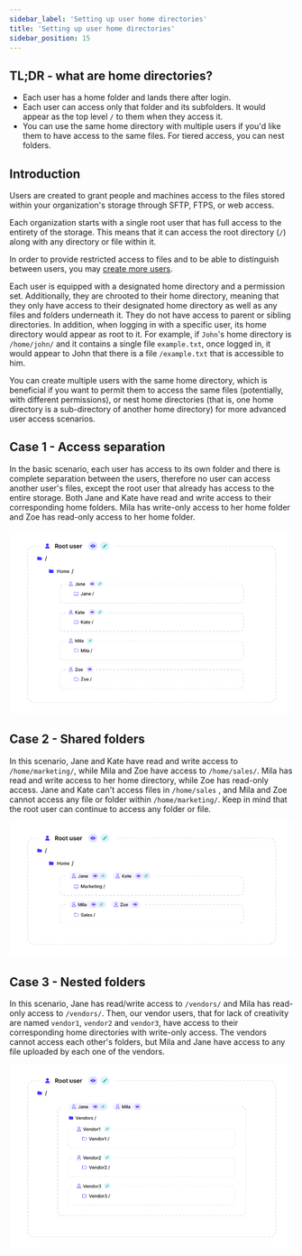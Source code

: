 ```yaml
---
sidebar_label: 'Setting up user home directories'
title: 'Setting up user home directories'
sidebar_position: 15
---
```

TL;DR - what are home directories?
------

- Each user has a home folder and lands there after login.
- Each user can access only that folder and its subfolders. It would appear as the top level `/` to them when they access it.
- You can use the same home directory with multiple users if you'd like them to have access to the same files. For tiered access, you can nest folders.

Introduction
-----
Users are created to grant people and machines access to the files stored within your organization's storage through SFTP, FTPS, or web access. 

Each organization starts with a single root user that has full access to the entirety of the storage. This means that it can access the root directory (`/`) along with any directory or file within it.

In order to provide restricted access to files and to be able to distinguish between users, you may [create more users](../getting-started/creating-and-modifying-users.md). 

Each user is equipped with a designated home directory and a permission set. Additionally, they are chrooted to their home directory, meaning that they only have access to their designated home directory as well as any files and folders underneath it. They do not have access to parent or sibling directories. In addition, when logging in with a specific user, its home directory would appear as root to it. For example, if `John`'s home directory is `/home/john/` and it contains a single file `example.txt`, once logged in, it would appear to John that there is a file `/example.txt` that is accessible to him.

You can create multiple users with the same home directory, which is beneficial if you want to permit them to access the same files (potentially, with different permissions), or nest home directories (that is, one home directory is a sub-directory of another home directory) for more advanced user access scenarios.




Case 1 - Access separation
---------------------

In the basic scenario, each user has access to its own folder and there is complete separation between the users, therefore no user can access another user's files, except the root user that already has access to the entire storage. Both Jane and Kate have read and write access to their corresponding home folders. Mila has write-only access to her home folder and Zoe has read-only access to her home folder.

![One folder for each user](../../static/img/homedirectory1-simple.png)


Case 2 - Shared folders
---------------------

In this scenario, Jane and Kate have read and write access to `/home/marketing/`, while Mila and Zoe have access to `/home/sales/`. Mila has read and write access to her home directory, while Zoe has read-only access. Jane and Kate can't access files in `/home/sales` , and Mila and Zoe cannot access any file or folder within `/home/marketing/`. Keep in mind that the root user can continue to access any folder or file. 

![Shared folders](../../static/img/homedirectory2-multi-users-one-directory.png)

Case 3 - Nested folders
---------------------

In this scenario, Jane has read/write access to `/vendors/` and Mila has read-only access to `/vendors/`. Then, our vendor users, that for lack of creativity are named `vendor1`, `vendor2` and `vendor3`, have access to their corresponding home directories with write-only access. The vendors cannot access each other's folders, but Mila and Jane have access to any file uploaded by each one of the vendors.

![nested folders](../../static/img/homedirectory3-nested-subdirectories.png)


